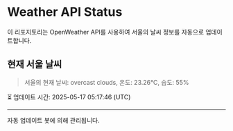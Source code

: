
# Weather API Status

이 리포지토리는 OpenWeather API를 사용하여 서울의 날씨 정보를 자동으로 업데이트합니다.

## 현재 서울 날씨
> 서울의 현재 날씨: overcast clouds, 온도: 23.26°C, 습도: 55%

⏳ 업데이트 시간: 2025-05-17 05:17:46 (UTC)

---
자동 업데이트 봇에 의해 관리됩니다.
